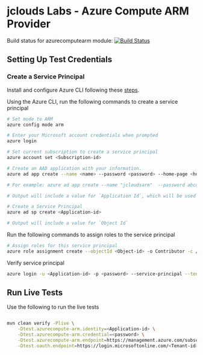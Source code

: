 jclouds Labs - Azure Compute ARM Provider
============

Build status for azurecomputearm module:
[![Build Status](https://jclouds.ci.cloudbees.com/buildStatus/icon?job=jclouds-labs/org.apache.jclouds.labs$azurecompute-arm)](https://jclouds.ci.cloudbees.com/buildStatus/icon?job=jclouds-labs/org.apache.jclouds.labs$azurecompute-arm)



## Setting Up Test Credentials

### Create a Service Principal

Install and configure Azure CLI following these [steps](http://azure.microsoft.com/en-us/documentation/articles/xplat-cli/).

Using the Azure CLI, run the following commands to create a service principal

```bash
# Set mode to ARM
azure config mode arm

# Enter your Microsoft account credentials when prompted
azure login

# Set current subscription to create a service principal
azure account set <Subscription-id>

# Create an AAD application with your information.
azure ad app create --name <name> --password <password> --home-page <home-page> --identifier-uris <identifier-uris>

# For example: azure ad app create --name "jcloudsarm"  --password abcd --home-page "https://jcloudsarm" --identifier-uris "https://jcloudsarm"

# Output will include a value for `Application Id`, which will be used for the live tests

# Create a Service Principal
azure ad sp create <Application-id>

# Output will include a value for `Object Id`

```

Run the following commands to assign roles to the service principal

```bash
# Assign roles for this service principal
azure role assignment create --objectId <Object-id> -o Contributor -c /subscriptions/<Subscription-id>/
```

Verify service principal

```bash
azure login -u <Application-id> -p <password> --service-principal --tenant <Tenant-id>
```

## Run Live Tests

Use the following to run the live tests

```bash

mvn clean verify -Plive \
    -Dtest.azurecompute-arm.identity=<Application-id> \
    -Dtest.azurecompute-arm.credential=<password> \
    -Dtest.azurecompute-arm.endpoint=https://management.azure.com/subscriptions/<Subscription-id> \
    -Dtest.oauth.endpoint=https://login.microsoftonline.com/<Tenant-id>/oauth2/token
```